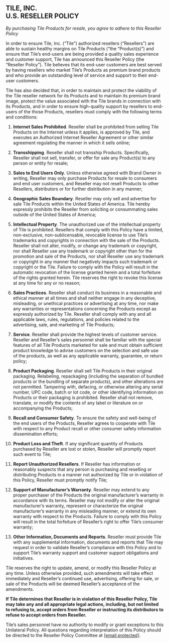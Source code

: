 TILE, INC.  
U.S. RESELLER POLICY
---------------------------------

_By purchasing Tile Products for resale, you agree to adhere to this Reseller Policy_

In order to ensure Tile, Inc. (“Tile”) authorized resellers (“Resellers”) are able to sustain healthy margins on Tile Products (“the “Product(s)”) and ensure that Tile’s end-users are being provided a quality sales experience and customer support, Tile has announced this Reseller Policy (the “Reseller Policy”). Tile believes that its end-user customers are best served by having resellers who market Tile’s Products as premium brand products and who provide an outstanding level of service and support to their end-user customers.

Tile has also decided that, in order to maintain and protect the viability of the Tile reseller network for its Products and to maintain its premium brand image, protect the value associated with the Tile brands in connection with its Products, and in order to ensure high-quality support by resellers to end-users of the those Products, resellers must comply with the following terms and conditions:

1. **Internet Sales Prohibited**. Reseller shall be prohibited from selling Tile Products on the Internet unless it applies, is approved by Tile, and executes an Authorized Internet Reseller Agreement or other similar agreement regulating the manner in which it sells online;
    
2. **Transshipping**. Reseller shall not transship Products. Specifically, Reseller shall not sell, transfer, or offer for sale any Product(s) to any person or entity for resale;
    
3. **Sales to End Users Only**. Unless otherwise agreed with Brand Owner in writing, Reseller may only purchase Products for resale to consumers and end user customers, and Reseller may not resell Products to other Resellers, distributors or for further distribution in any manner;
    
4. **Geographic Sales Boundary**. Reseller may only sell and advertise for sale Tile Products within the United States of America. Tile hereby expressly prohibits the Reseller from soliciting or consummating sales outside of the United States of America;
    
5. **Intellectual Property**. The unauthorized use of the intellectual property of Tile is prohibited. Resellers that comply with this Policy have a limited, non-exclusive, non-sublicensable, revocable license to use Tile’s trademarks and copyrights in connection with the sale of the Products. Reseller shall not alter, modify, or change any trademark or copyright, nor shall Reseller use any trademark or copyright other than for the promotion and sale of the Products, nor shall Reseller use any trademark or copyright in any manner that negatively impacts such trademark or copyright or the Tile. Failure to comply with the Policy will result in the automatic revocation of the license granted herein and a total forfeiture of the rights granted herein. Tile reserves the right to revoke this license at any time for any or no reason;
    
6. **Sales Practices**. Reseller shall conduct its business in a reasonable and ethical manner at all times and shall neither engage in any deceptive, misleading, or unethical practices or advertising at any time, nor make any warranties or representations concerning the Products except as expressly authorized by Tile. Reseller shall comply with any and all applicable laws, rules, regulations, and policies related to the advertising, sale, and marketing of Tile Products;
    
7. **Service**. Reseller shall provide the highest levels of customer service. Reseller and Reseller’s sales personnel shall be familiar with the special features of all Tile Products marketed for sale and must obtain sufficient product knowledge to advise customers on the selection and safe use of the products, as well as any applicable warranty, guarantee, or return policy;
    
8. **Product Packaging**. Reseller shall sell Tile Products in their original packaging. Relabeling, repackaging (including the separation of bundled products or the bundling of separate products), and other alterations are not permitted. Tampering with, defacing, or otherwise altering any serial number, UPC code, batch or lot code, or other identifying information on Products or their packaging is prohibited. Reseller shall not remove, translate, or modify the contents of any label or literature on or accompanying the Products;
    
9. **Recall and Consumer Safety**. To ensure the safety and well-being of the end users of the Products, Reseller agrees to cooperate with Tile with respect to any Product recall or other consumer safety information dissemination efforts;
    
10. **Product Loss and Theft**. If any significant quantity of Products purchased by Reseller are lost or stolen, Reseller will promptly report such event to Tile;
    
11. **Report Unauthorized Resellers**. If Reseller has information or reasonably suspects that any person is purchasing and reselling or distributing Products in a manner not authorized by Tile or in violation of this Policy, Reseller must promptly notify Tile;
    
12. **Support of Manufacturer’s Warranty**. Reseller may extend to any proper purchaser of the Products the original manufacturer’s warranty in accordance with its terms. Reseller may not modify or alter the original manufacturer’s warranty, represent or characterize the original manufacturer’s warranty in any misleading manner, or extend its own warranty with respect to the Products. Failure to comply with this Policy will result in the total forfeiture of Reseller’s right to offer Tile’s consumer warranty;
    
13. **Other Information, Documents and Reports**. Reseller must provide Tile with any supplemental information, documents and reports that Tile may request in order to validate Reseller’s compliance with this Policy and to support Tile’s warranty support and customer support obligations and initiatives.
    

Tile reserves the right to update, amend, or modify this Reseller Policy at any time. Unless otherwise provided, such amendments will take effect immediately and Reseller’s continued use, advertising, offering for sale, or sale of the Products will be deemed Reseller’s acceptance of the amendments.

**If Tile determines that Reseller is in violation of this Reseller Policy, Tile may take any and all appropriate legal actions, including, but not limited to refusing to, accept orders from Reseller or instructing its distributors to refuse to accept orders from Reseller.**

Tile’s sales personnel have no authority to modify or grant exceptions to this Unilateral Policy. All questions regarding interpretation of this Policy should be directed to the Reseller Policy Committee at [\[email protected\]](https://legal.tile.com/cdn-cgi/l/email-protection).